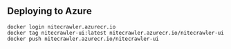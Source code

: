 ## Deploying to Azure

`docker login nitecrawler.azurecr.io`\
`docker tag nitecrawler-ui:latest nitecrawler.azurecr.io/nitecrawler-ui`\
`docker push nitecrawler.azurecr.io/nitecrawler-ui`
